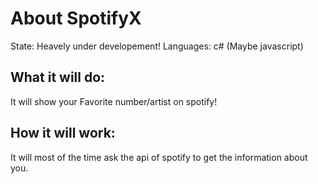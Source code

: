 # About SpotifyX
State: Heavely under developement!
Languages: c# (Maybe javascript)

## What it will do: 
It will show your Favorite number/artist on spotify!

## How it will work:
It will most of the time ask the api of spotify to get the information about you.


